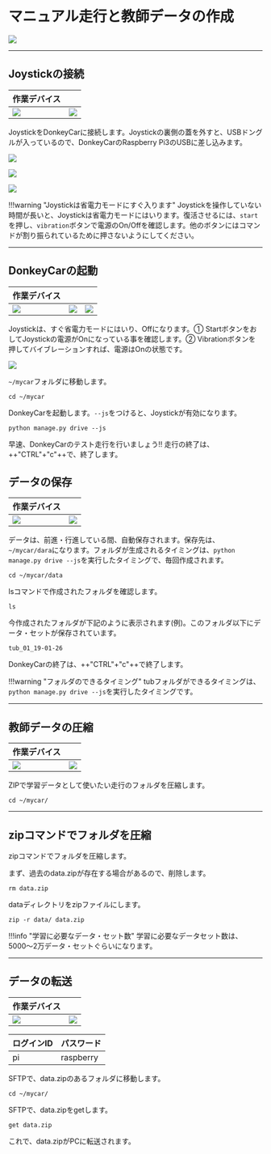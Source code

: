 # マニュアル走行と教師データの作成

![](./img/intro_run.jpg)

<hr>

## Joystickの接続

|作業デバイス||
|:--|:--|
|![](./img/icon_donkey.png)|![](./img/icon_joystick.png)|

JoystickをDonkeyCarに接続します。Joystickの裏側の蓋を外すと、USBドングルが入っているので、DonkeyCarのRaspberry Pi3のUSBに差し込みます。

![](./img/joystick001.png)

![](./img/joystick006.png)

![](./img/joystick003.png)

!!!warning "Joystickは省電力モードにすぐ入ります"
	Joystickを操作していない時間が長いと、Joystickは省電力モードにはいります。復活させるには、`start`を押し、`vibration`ボタンで電源のOn/Offを確認します。他のボタンにはコマンドが割り振られているために押さないようにしてください。

<hr>

## DonkeyCarの起動

|作業デバイス|||
|:--|:--|:--|
|![](./img/icon_pc.png)|![](./img/icon_donkey.png)|![](./img/icon_joystick.png)|

Joystickは、すぐ省電力モードにはいり、Offになります。① StartボタンをおしてJoystickの電源がOnになっている事を確認します。② Vibrationボタンを押してバイブレーションすれば、電源はOnの状態です。

![](./img/joystick005.png)


`~/mycar`フォルダに移動します。


```console
cd ~/mycar
```

DonkeyCarを起動します。`--js`をつけると、Joystickが有効になります。

```console
python manage.py drive --js
```

早速、DonkeyCarのテスト走行を行いましょう!!
走行の終了は、++"CTRL"+"c"++で、終了します。


## データの保存

|作業デバイス||
|:--|:--|
|![](./img/icon_pc.png)|![](./img/icon_donkey.png)|

データは、前進・行進している間、自動保存されます。保存先は、`~/mycar/dara`になります。フォルダが生成されるタイミングは、`python manage.py drive --js`を実行したタイミングで、毎回作成されます。

```console
cd ~/mycar/data
```

lsコマンドで作成されたフォルダを確認します。

```console
ls
```

今作成されたフォルダが下記のように表示されます(例)。このフォルダ以下にデータ・セットが保存されています。

```console
tub_01_19-01-26
```

DonkeyCarの終了は、++"CTRL"+"c"++で終了します。

!!!warning "フォルダのできるタイミング"
	tubフォルダができるタイミングは、`python manage.py drive --js`を実行したタイミングです。

<hr>

## 教師データの圧縮

|作業デバイス||
|:--|:--|
|![](./img/icon_pc.png)|![](./img/icon_donkey.png)|

ZIPで学習データとして使いたい走行のフォルダを圧縮します。

```console
cd ~/mycar/
```

<hr>

## zipコマンドでフォルダを圧縮

zipコマンドでフォルダを圧縮します。

まず、過去のdata.zipが存在する場合があるので、削除します。

```console
rm data.zip
```

dataディレクトリをzipファイルにします。

```console
zip -r data/ data.zip
```

!!!info "学習に必要なデータ・セット数"
	学習に必要なデータセット数は、5000〜2万データ・セットぐらいになります。

<hr>

## データの転送

|作業デバイス||
|:--|:--|
|![](./img/icon_pc.png)|![](./img/icon_donkey.png)|


|ログインID|パスワード|
|:--|:--|
|pi|raspberry|

SFTPで、data.zipのあるフォルダに移動します。

```console
cd ~/mycar/
```

SFTPで、data.zipをgetします。

```console
get data.zip
```

これで、data.zipがPCに転送されます。

